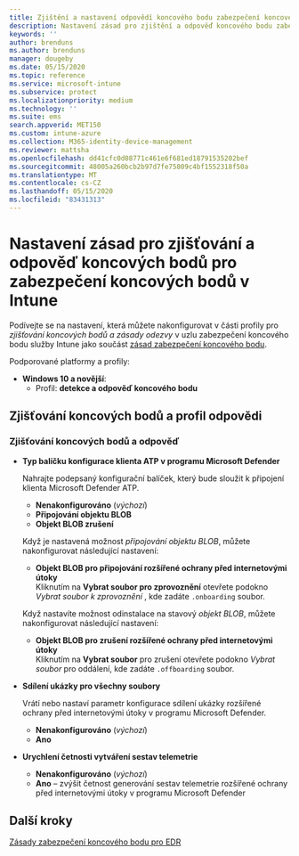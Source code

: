 ```yaml
---
title: Zjištění a nastavení odpovědí koncového bodu zabezpečení koncového bodu Intune | Microsoft Docs
description: Nastavení zásad pro zjištění a odpověď koncového bodu zabezpečení koncového bodu v Microsoft Intune
keywords: ''
author: brenduns
ms.author: brenduns
manager: dougeby
ms.date: 05/15/2020
ms.topic: reference
ms.service: microsoft-intune
ms.subservice: protect
ms.localizationpriority: medium
ms.technology: ''
ms.suite: ems
search.appverid: MET150
ms.custom: intune-azure
ms.collection: M365-identity-device-management
ms.reviewer: mattsha
ms.openlocfilehash: dd41cfc0d08771c461e6f681ed18791535202bef
ms.sourcegitcommit: 48005a260bcb2b97d7fe75809c4bf1552318f50a
ms.translationtype: MT
ms.contentlocale: cs-CZ
ms.lasthandoff: 05/15/2020
ms.locfileid: "83431313"
---
```

# <a name="endpoint-detection-and-response-policy-settings-for-endpoint-security-in-intune"></a>Nastavení zásad pro zjišťování a odpověď koncových bodů pro zabezpečení koncových bodů v Intune

Podívejte se na nastavení, která můžete nakonfigurovat v části profily pro *zjišťování koncových bodů a zásady odezvy* v uzlu zabezpečení koncového bodu služby Intune jako součást [zásad zabezpečení koncového bodu](../protect/endpoint-security-policy.md).

Podporované platformy a profily:

- **Windows 10 a novější**:
  - Profil: **detekce a odpověď koncového bodu**

## <a name="endpoint-detection-and-response-profile"></a>Zjišťování koncových bodů a profil odpovědi

### <a name="endpoint-detection-and-response"></a>Zjišťování koncových bodů a odpověď

- **Typ balíčku konfigurace klienta ATP v programu Microsoft Defender**

  Nahrajte podepsaný konfigurační balíček, který bude sloužit k připojení klienta Microsoft Defender ATP.

  - **Nenakonfigurováno** (*výchozí*)
  - **Připojování objektu BLOB**  
  - **Objekt BLOB zrušení**  

  Když je nastavená možnost *připojování objektu BLOB*, můžete nakonfigurovat následující nastavení:

  - **Objekt BLOB pro připojování rozšířené ochrany před internetovými útoky**  
    Kliknutím na **Vybrat soubor pro zprovoznění** otevřete podokno *Vybrat soubor k zprovoznění* , kde zadáte `.onboarding` soubor.

  Když nastavíte možnost odinstalace na stavový *objekt BLOB*, můžete nakonfigurovat následující nastavení:
  
  - **Objekt BLOB pro zrušení rozšířené ochrany před internetovými útoky**  
     Kliknutím na **Vybrat soubor** pro zrušení otevřete podokno *Vybrat soubor* pro oddálení, kde zadáte `.offboarding` soubor.

- **Sdílení ukázky pro všechny soubory**  

  Vrátí nebo nastaví parametr konfigurace sdílení ukázky rozšířené ochrany před internetovými útoky v programu Microsoft Defender.  
  - **Nenakonfigurováno** (*výchozí*)
  - **Ano**

- **Urychlení četnosti vytváření sestav telemetrie**

  - **Nenakonfigurováno** (*výchozí*)
  - **Ano** – zvýšit četnost generování sestav telemetrie rozšířené ochrany před internetovými útoky v programu Microsoft Defender

## <a name="next-steps"></a>Další kroky

[Zásady zabezpečení koncového bodu pro EDR](../protect/endpoint-security-edr-policy.md)
